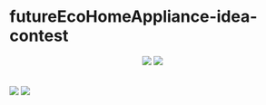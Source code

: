 # futureEcoHomeAppliance-idea-contest

<div align="center">
  <img src="https://img.shields.io/badge/Autodesk-0696D7?style=flat-square&logo=Autodesk&logoColor=white"/>
  <img src="https://img.shields.io/badge/Adobe%20After%20Effects-9999FF?style=flat-square&logo=Adobe%20After%20Effects&logoColor=white"/>
</div>
<br/>
<br/>

<img src="./src/workflow.png"/>
<img src="./src/modeling.png"/>
